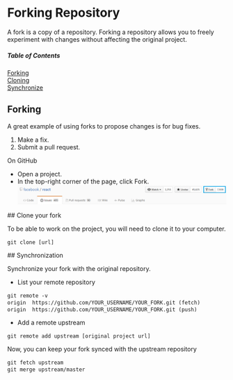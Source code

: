 Forking Repository
==================

A fork is a copy of a repository.
Forking a repository allows you to freely experiment with changes without affecting the original project.

##### Table of Contents
[Forking](#forking)  
[Cloning](#cloning)  
[Synchronize](#synchronize)  

## Forking

A great example of using forks to propose changes is for bug fixes.

1. Make a fix.
2. Submit a pull request.

On GitHub

- Open a project.
- In the top-right corner of the page, click Fork.
![alt text][image-fork]

<a name="cloning"/>
## Clone your fork

To be able to work on the project, you will need to clone it to your computer.

```shell
git clone [url]
```

<a name="synchronize"/>
## Synchronization

Synchronize your fork with the original repository.

- List your remote repository

```shell
git remote -v
origin  https://github.com/YOUR_USERNAME/YOUR_FORK.git (fetch)
origin  https://github.com/YOUR_USERNAME/YOUR_FORK.git (push)
```

- Add a remote upstream

```shell
git remote add upstream [original project url]
```

[image-fork]: ./images/fork.png "Fork"
Now, you can keep your fork synced with the upstream repository

```shell
git fetch upstream
git merge upstream/master
```

